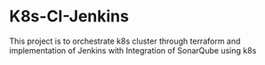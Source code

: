 # K8s-CI-Jenkins
This project is to orchestrate k8s cluster through terraform and implementation of Jenkins with Integration of SonarQube using k8s 
